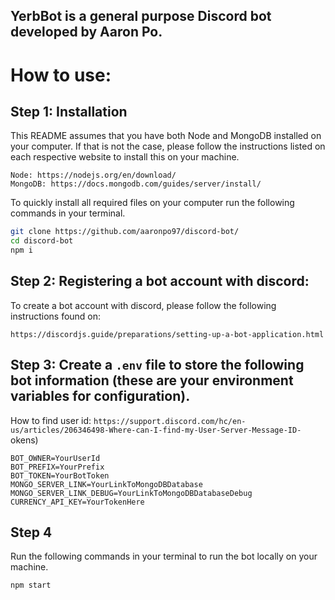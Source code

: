 ## YerbBot is a general purpose Discord bot developed by Aaron Po.

# How to use:

## Step 1: Installation

This README assumes that you have both Node and MongoDB installed on your computer. If that is not the case, please follow the instructions listed on each respective website to install this on your machine.

```
Node: https://nodejs.org/en/download/
MongoDB: https://docs.mongodb.com/guides/server/install/
```

To quickly install all required files on your computer run the following commands in your terminal.

```bash
git clone https://github.com/aaronpo97/discord-bot/
cd discord-bot
npm i
```

## Step 2: Registering a bot account with discord:

To create a bot account with discord, please follow the following instructions found on:

```
https://discordjs.guide/preparations/setting-up-a-bot-application.html
```

## Step 3: Create a `.env` file to store the following bot information (these are your environment variables for configuration).

How to find user id: `https://support.discord.com/hc/en-us/articles/206346498-Where-can-I-find-my-User-Server-Message-ID-`
okens)

```env
BOT_OWNER=YourUserId
BOT_PREFIX=YourPrefix
BOT_TOKEN=YourBotToken
MONGO_SERVER_LINK=YourLinkToMongoDBDatabase
MONGO_SERVER_LINK_DEBUG=YourLinkToMongoDBDatabaseDebug
CURRENCY_API_KEY=YourTokenHere
```

## Step 4

Run the following commands in your terminal to run the bot locally on your machine.

```bash
npm start
```
